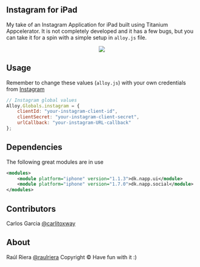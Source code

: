 Instagram for iPad
------
My take of an Instagram Application for iPad built using Titanium Appcelerator. It is not completely developed and it has a few bugs, but you can take it for a spin with a simple setup in `alloy.js` file.

<p align="center">
	<img src="http://github.com/raulriera/Instagram-For-iPad/raw/master/ScreenShot1.jpg" />
</p>

Usage
------
Remember to change these values (`alloy.js`) with your own credentials from [Instagram](http://instagram.com/developer/)

```js
// Instagram global values
Alloy.Globals.instagram = {
	clientId: "your-instagram-client-id",
	clientSecret: "your-instagram-client-secret",
	urlCallback: "your-instagram-URL-callback"
};
```

Dependencies
------
The following great modules are in use

```xml
<modules>
    <module platform="iphone" version="1.1.3">dk.napp.ui</module>
    <module platform="iphone" version="1.7.0">dk.napp.social</module>
</modules>
```

Contributors
------
Carlos Garcia [@carlitoxway](https://twitter.com/carlitoxway/)

About
----------
Raúl Riera [@raulriera](https://twitter.com/raulriera/)
Copyright &copy; Have fun with it :)

